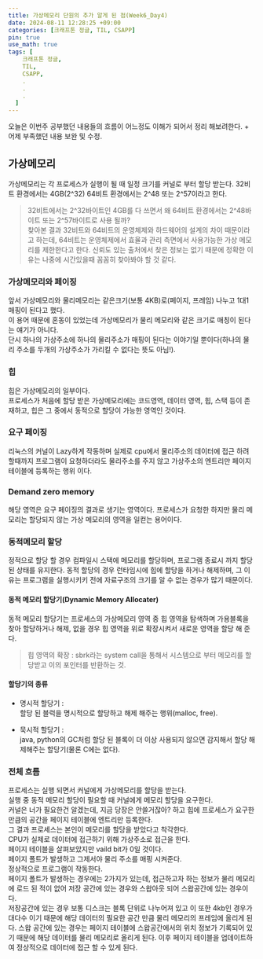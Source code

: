 ```yaml
---
title: 가상메모리 단원의 추가 알게 된 점(Week6_Day4)
date: 2024-08-11 12:28:25 +09:00
categories: [크래프톤 정글, TIL, CSAPP]
pin: true
use_math: true
tags: [
    크래프톤 정글,
    TIL,
    CSAPP,
    .
    .
    .
  ]
---
```


오늘은 이번주 공부했던 내용들의 흐름이 어느정도 이해가 되어서 정리 해보려한다. + 어제 부족했던 내용 보완 및 수정.

## 가상메모리

가상메모리는 각 프로세스가 실행이 될 때 일정 크기를 커널로 부터 할당 받는다. 32비트 환경에서는 4GB(2^32) 64비트 환경에서는 2^48 또는 2^57이라고 한다.

> 32비트에서는 2^32바이트인 4GB를 다 쓰면서 왜 64비트 환경에서는 2^48바이트 또는 2^57바이트로 사용 될까?  
> 찾아본 결과 32비트와 64비트의 운영체제와 하드웨어의 설계의 차이 때문이라고 하는데, 64비트는 운영체제에서 효율과 관리 측면에서 사용가능한 가상 메모리를 제한한다고 한다. 신뢰도 있는 출처에서 찾은 정보는 없기 때문에 정확한 이유는 나중에 시간있을때 꼼꼼히 찾아봐야 할 것 같다.

### 가상메모리와 페이징

앞서 가상메모리와 물리메모리는 같은크기(보통 4KB)로(페이지, 프레임) 나누고 1대1 매핑이 된다고 했다.  
이 용어 때문에 혼동이 있었는데 가상메모리가 물리 메모리와 같은 크기로 매칭이 된다는 얘기가 아니다.  
단시 하나의 가상주소에 하나의 물리주소가 매핑이 된다는 이야기일 뿐이다(하나의 물리 주소를 두개의 가상주소가 가리킬 수 없다는 뜻도 아님!).

### 힙

힙은 가상메모리의 일부이다.  
프로세스가 처음에 할당 받은 가상메모리에는 코드영역, 데이터 영역, 힙, 스택 등이 존재하고, 힙은 그 중에서 동적으로 할당이 가능한 영역인 것이다.

### 요구 페이징

리눅스의 커널이 Lazy하게 작동하며 실제로 cpu에서 물리주소의 데이터에 접근 하려 할때까지 프로그램이 요청하더라도 물리주소를 주지 않고 가상주소의 엔트리만 페이지테이블에 등록하는 행위 이다.

### Demand zero memory

해당 영역은 요구 페이징의 결과로 생기는 영역이다.
프로세스가 요청한 하지만 물리 메모리는 할당되지 않는 가상 메모리의 영역을 일컫는 용어이다.

### 동적메모리 할당

정적으로 할당 할 경우 컴파일시 스택에 메모리를 할당하며, 프로그램 종료시 까지 할당 된 상태를 유지한다. 동적 할당의 경우 런타임시에 힙에 할당을 하거나 해제하며, 그 이유는 프로그램을 실행시키키 전에 자료구조의 크기를 알 수 없는 경우가 많기 때문이다.

#### 동적 메모리 할당기(Dynamic Memory Allocater)

동적 메모리 할당기는 프로세스의 가상메모리 영역 중 힙 영역을 탐색하며 가용블록을 찾아 할당하거나 해제, 없을 경우 힙 영역을 위로 확장시켜서 새로운 영역을 할당 해 준다.

> 힙 영역의 확장 :
> sbrk라는 system call을 통해서 시스템으로 부터 메모리를 할당받고 이의 포인터를 반환하는 것.

#### 할당기의 종류

- 명시적 할당기 :  
  할당 된 블럭을 명시적으로 할당하고 해제 해주는 행위(malloc, free).

- 묵시적 할당기 :  
  java, python의 GC처럼 할당 된 블록이 더 이상 사용되지 않으면 감지해서 할당 해제해주는 할당기(물론 C에는 없다).

### 전체 흐름

프로세스는 실행 되면서 커널에게 가상메모리를 할당을 받는다.  
실행 중 동적 메모리 할당이 필요할 때 커널에게 메모리 할당을 요구한다.  
커널은 너가 필요한건 알겠는데, 지금 당장은 안쓸거잖아? 하고 힙에 프로세스가 요구한 만큼의 공간을 페이지 테이블에 엔트리만 등록한다.  
그 결과 프로세스는 본인이 메모리를 할당을 받았다고 착각한다.  
CPU가 실제로 데이터에 접근하기 위해 가상주소로 접근을 한다.  
페이지 테이블을 살펴보았지만 vaild bit가 0일 것이다.  
페이지 폴트가 발생하고 그제서야 물리 주소를 매핑 시켜준다.  
정상적으로 프로그램이 작동한다.  
페이지 폴트가 발생하는 경우에는 2가지가 있는데, 접근하고자 하는 정보가 물리 메모리에 로드 된 적이 없어 저장 공간에 있는 경우와 스왑아웃 되어 스왑공간에 있는 경우이다.  
저장공간에 있는 경우 보통 디스크는 블록 단위로 나누어져 있고 이 또한 4kb인 경우가 대다수 이기 때문에 해당 데이터의 필요한 공간 만큼 물리 메모리의 프레임에 올리게 된다. 스왑 공간에 있는 경우는 페이지 테이블에 스왑공간에서의 위치 정보가 기록되어 있기 때문에 해당 데이터를 물리 메모리로 올리게 된다. 이후
페이지 테이블을 업데이트하여 정상적으로 데이터에 접근 할 수 있게 된다.
